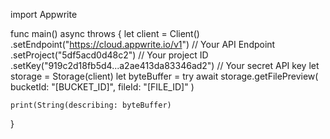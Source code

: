 import Appwrite

func main() async throws {
    let client = Client()
      .setEndpoint("https://cloud.appwrite.io/v1") // Your API Endpoint
      .setProject("5df5acd0d48c2") // Your project ID
      .setKey("919c2d18fb5d4...a2ae413da83346ad2") // Your secret API key
    let storage = Storage(client)
    let byteBuffer = try await storage.getFilePreview(
        bucketId: "[BUCKET_ID]",
        fileId: "[FILE_ID]"
    )

    print(String(describing: byteBuffer)
}

